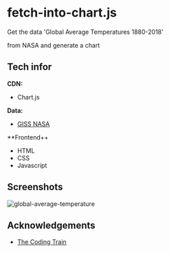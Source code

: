 # fetch-into-chart.js

Get the data 'Global Average Temperatures 1880-2018'

 from NASA and generate a chart

## Tech infor

**CDN:** 

 - Chart.js

 **Data:**
 - [GISS NASA](https://data.giss.nasa.gov/gistemp/)

**Frontend++

 - HTML
 - CSS
 - Javascript


## Screenshots

![global-average-temperature](https://user-images.githubusercontent.com/39251171/215314791-c9532e51-98a4-4965-b987-d950d1f799f2.png)

## Acknowledgements

 - [The Coding Train](https://thecodingtrain.com/)

